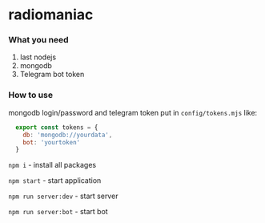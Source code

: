 # radiomaniac

### What you need
  1. last nodejs
  2. mongodb
  3. Telegram bot token

### How to use

mongodb login/password and telegram token put in `config/tokens.mjs` like:

```js
  export const tokens = {
    db: 'mongodb://yourdata',
    bot: 'yourtoken'
  }

```

`npm i` - install all packages

`npm start` - start application

`npm run server:dev` - start server

`npm run server:bot` - start bot
